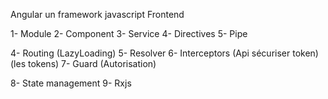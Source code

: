 Angular un framework javascript Frontend

1- Module
2- Component
3- Service
4- Directives
5- Pipe

4- Routing (LazyLoading)
5- Resolver
6- Interceptors (Api sécuriser token) (les tokens)
7- Guard (Autorisation)

8- State management
9- Rxjs
